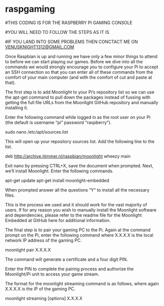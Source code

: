 # raspgaming

#THIS CODING IS FOR THE RASPBERRY PI GAMING CONSOLE 

#YOU WILL NEED TO FOLLOW THE STEPS AS IT IS 

#IF YOU LAND INTO SOME PROBLEMS THEN CONCTACT ME ON VENUSKNIGHT1312@GMAIL.COM

Once Raspbian is up and running we have only a few minor things to attend to before we can start playing our games. Before we dive into all the commands we would strongly encourage you to configure your Pi to accept an SSH connection so that you can enter all of these commands from the comfort of your main computer (and with the comfort of cut and paste at that).

The first step is to add Moonlight to your Pi’s repository list so we can use the apt-get command to pull down the packages instead of fussing with getting the full file URLs from the Moonlight GitHub repository and manually installing it.

Enter the following command while logged in as the root user on your Pi (the default is username “pi” password “raspberry”).

sudo nano /etc/apt/sources.list

This will open up your repository sources list. Add the following line to the list.

deb http://archive.itimmer.nl/raspbian/moonlight wheezy main


Exit nano by pressing CTRL+X, save the document when prompted. Next, we’ll install Moonlight. Enter the following commands.

apt-get update
apt-get install moonlight-embedded

When prompted answer all the questions “Y” to install all the necessary files.

This is the process we used and it should work for the vast majority of users. If for any reason you wish to manually install the Moonlight software and dependencies, please refer to the readme file for the Moonlight Embedded at GitHub here for additional information.

The final step is to pair your gaming PC to the Pi. Again at the command prompt on the Pi, enter the following command where X.X.X.X is the local network IP address of the gaming PC.


moonlight pair X.X.X.X



The command will generate a certificate and a four digit PIN.

Enter the PIN to complete the pairing process and authorize the Moonlight/Pi unit to access your game stream.



The format for the moonlight streaming command is as follows, where again X.X.X.X is the IP of the gaming PC.

moonlight streaming [options] X.X.X.X




